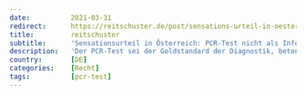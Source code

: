 ```yaml
---
date:          2021-03-31
redirect:      https://reitschuster.de/post/sensations-urteil-in-oesterreich-pcr-test-nicht-zur-diagnostik-geeignet/
title:         reitschuster
subtitle:      'Sensationsurteil in Österreich: PCR-Test nicht als Infektionsnachweis geeignet'
description:   'Der PCR-Test sei der Goldstandard der Diagnostik, betont unsere Bundesregierung immer wieder. Er ist die Grundlage für die harte Corona-Politik. Ein österreichisches Gericht fällte jetzt ein vernichtendes Urteil über den Test.'
country:       [DE]
categories:    [Recht]
tags:          [pcr-test]
---
```

